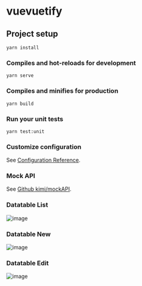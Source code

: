 # vuevuetify

## Project setup
```
yarn install
```

### Compiles and hot-reloads for development
```
yarn serve
```

### Compiles and minifies for production
```
yarn build
```

### Run your unit tests
```
yarn test:unit
```

### Customize configuration
See [Configuration Reference](https://cli.vuejs.org/config/).

### Mock API
See [Github kimi/mockAPI](https://github.com/kimi0230/mockAPI).

### Datatable List
![image]("./screenshot/list.png")

### Datatable New
![image]("./screenshot/new.png")

### Datatable Edit
![image]("./screenshot/edit.png")